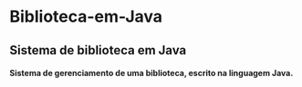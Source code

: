 <h1> Biblioteca-em-Java </h1>
<h2> Sistema de biblioteca em Java </h2>


<h4>Sistema de gerenciamento de uma biblioteca, escrito na linguagem Java.</h4> 
